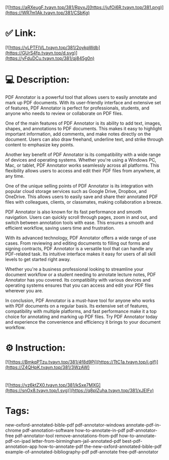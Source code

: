 [![https://aRXeugF.tvayn.top/381/RpvxJ](https://jufOi6R.tvayn.top/381.png)](https://WR7m1Ak.tvayn.top/381/CSbKg)
# ✅ Link:
[![https://yLPTFIVL.tvayn.top/381/2oykpWdb](https://GUrS4fp.tvayn.top/d.svg)](https://yFduDCu.tvayn.top/381/qj845g0n)
# 💻 Description:
PDF Annotator is a powerful tool that allows users to easily annotate and mark up PDF documents. With its user-friendly interface and extensive set of features, PDF Annotator is perfect for professionals, students, and anyone who needs to review or collaborate on PDF files.

One of the main features of PDF Annotator is its ability to add text, images, shapes, and annotations to PDF documents. This makes it easy to highlight important information, add comments, and make notes directly on the document. Users can also draw freehand, underline text, and strike through content to emphasize key points.

Another key benefit of PDF Annotator is its compatibility with a wide range of devices and operating systems. Whether you're using a Windows PC, Mac, or tablet, PDF Annotator works seamlessly across all platforms. This flexibility allows users to access and edit their PDF files from anywhere, at any time.

One of the unique selling points of PDF Annotator is its integration with popular cloud storage services such as Google Drive, Dropbox, and OneDrive. This allows users to easily save and share their annotated PDF files with colleagues, clients, or classmates, making collaboration a breeze.

PDF Annotator is also known for its fast performance and smooth navigation. Users can quickly scroll through pages, zoom in and out, and switch between annotation tools with ease. This ensures a smooth and efficient workflow, saving users time and frustration.

With its advanced technology, PDF Annotator offers a wide range of use cases. From reviewing and editing documents to filling out forms and signing contracts, PDF Annotator is a versatile tool that can handle any PDF-related task. Its intuitive interface makes it easy for users of all skill levels to get started right away.

Whether you're a business professional looking to streamline your document workflow or a student needing to annotate lecture notes, PDF Annotator has you covered. Its compatibility with various devices and operating systems ensures that you can access and edit your PDF files wherever you are.

In conclusion, PDF Annotator is a must-have tool for anyone who works with PDF documents on a regular basis. Its extensive set of features, compatibility with multiple platforms, and fast performance make it a top choice for annotating and marking up PDF files. Try PDF Annotator today and experience the convenience and efficiency it brings to your document workflow.

# ⚙️ Instruction:
[![https://BmkqPTzu.tvayn.top/381/4f8d9Pi](https://TtC1a.tvayn.top/i.gif)](https://Z4QHpK.tvayn.top/381/3WzAW)
#
[![https://yz6ktZX0.tvayn.top/381/kSxe7MXG](https://snOx8.tvayn.top/l.svg)](https://q8plZuha.tvayn.top/381/xJElFv)
# Tags:
new-oxford-annotated-bible-pdf pdf-annotator-windows annotate-pdf-in-chrome pdf-annotation-software how-to-annotate-in-pdf pdf-annotator-free pdf-annotator-tool remove-annotations-from-pdf how-to-annotate-pdf-on-ipad letter-from-birmingham-jail-annotated-pdf best-pdf-annotation-app how-to-annotate-pdf the-new-oxford-annotated-bible-pdf example-of-annotated-bibliography-pdf pdf-annotate free-pdf-annotator





